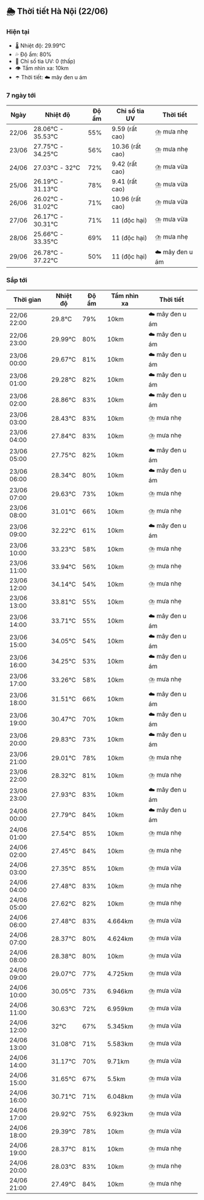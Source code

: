 ## 🌦️ Thời tiết Hà Nội (22/06)

### Hiện tại

- 🌡️ Nhiệt độ: 29.99℃
- 💦 Độ ẩm: 80%
- 🌟 Chỉ số tia UV: 0 (thấp)
- 👁️ Tầm nhìn xa: 10km
- ☂️ Thời tiết: ☁️ mây đen u ám

### 7 ngày tới

| Ngày | Nhiệt độ | Độ ẩm | Chỉ số tia UV | Thời tiết |
| --- | --- | --- | --- | --- |
| 22/06 | 28.06℃ - 35.53℃ | 55% | 9.59 (rất cao) | ⛈️ mưa nhẹ |
| 23/06 | 27.75℃ - 34.25℃ | 56% | 10.36 (rất cao) | ⛈️ mưa nhẹ |
| 24/06 | 27.03℃ - 32℃ | 72% | 9.42 (rất cao) | ⛈️ mưa vừa |
| 25/06 | 26.19℃ - 31.13℃ | 78% | 9.41 (rất cao) | ⛈️ mưa vừa |
| 26/06 | 26.02℃ - 31.02℃ | 71% | 10.96 (rất cao) | ⛈️ mưa vừa |
| 27/06 | 26.17℃ - 30.31℃ | 71% | 11 (độc hại) | ⛈️ mưa vừa |
| 28/06 | 25.66℃ - 33.35℃ | 69% | 11 (độc hại) | ⛈️ mưa nhẹ |
| 29/06 | 26.78℃ - 37.22℃ | 50% | 11 (độc hại) | ☁️ mây đen u ám |

### Sắp tới

| Thời gian | Nhiệt độ | Độ ẩm | Tầm nhìn xa | Thời tiết |
| --- | --- | --- | --- | --- |
| 22/06 22:00 | 29.8℃ | 79% | 10km | ☁️ mây đen u ám |
| 22/06 23:00 | 29.99℃ | 80% | 10km | ☁️ mây đen u ám |
| 23/06 00:00 | 29.67℃ | 81% | 10km | ☁️ mây đen u ám |
| 23/06 01:00 | 29.28℃ | 82% | 10km | ☁️ mây đen u ám |
| 23/06 02:00 | 28.86℃ | 83% | 10km | ☁️ mây đen u ám |
| 23/06 03:00 | 28.43℃ | 83% | 10km | ⛈️ mưa nhẹ |
| 23/06 04:00 | 27.84℃ | 83% | 10km | ⛈️ mưa nhẹ |
| 23/06 05:00 | 27.75℃ | 82% | 10km | ☁️ mây đen u ám |
| 23/06 06:00 | 28.34℃ | 80% | 10km | ☁️ mây đen u ám |
| 23/06 07:00 | 29.63℃ | 73% | 10km | ⛈️ mưa nhẹ |
| 23/06 08:00 | 31.01℃ | 66% | 10km | ⛈️ mưa nhẹ |
| 23/06 09:00 | 32.22℃ | 61% | 10km | ☁️ mây đen u ám |
| 23/06 10:00 | 33.23℃ | 58% | 10km | ⛈️ mưa nhẹ |
| 23/06 11:00 | 33.94℃ | 56% | 10km | ⛈️ mưa nhẹ |
| 23/06 12:00 | 34.14℃ | 54% | 10km | ⛈️ mưa nhẹ |
| 23/06 13:00 | 33.81℃ | 55% | 10km | ⛈️ mưa nhẹ |
| 23/06 14:00 | 33.71℃ | 55% | 10km | ☁️ mây đen u ám |
| 23/06 15:00 | 34.05℃ | 54% | 10km | ☁️ mây đen u ám |
| 23/06 16:00 | 34.25℃ | 53% | 10km | ☁️ mây đen u ám |
| 23/06 17:00 | 33.26℃ | 58% | 10km | ⛈️ mưa nhẹ |
| 23/06 18:00 | 31.51℃ | 66% | 10km | ☁️ mây đen u ám |
| 23/06 19:00 | 30.47℃ | 70% | 10km | ☁️ mây đen u ám |
| 23/06 20:00 | 29.83℃ | 73% | 10km | ☁️ mây đen u ám |
| 23/06 21:00 | 29.01℃ | 78% | 10km | ⛈️ mưa nhẹ |
| 23/06 22:00 | 28.32℃ | 81% | 10km | ⛈️ mưa nhẹ |
| 23/06 23:00 | 27.93℃ | 83% | 10km | ☁️ mây đen u ám |
| 24/06 00:00 | 27.79℃ | 84% | 10km | ☁️ mây đen u ám |
| 24/06 01:00 | 27.54℃ | 85% | 10km | ⛈️ mưa nhẹ |
| 24/06 02:00 | 27.45℃ | 84% | 10km | ⛈️ mưa nhẹ |
| 24/06 03:00 | 27.35℃ | 85% | 10km | ⛈️ mưa vừa |
| 24/06 04:00 | 27.48℃ | 83% | 10km | ⛈️ mưa nhẹ |
| 24/06 05:00 | 27.62℃ | 82% | 10km | ⛈️ mưa nhẹ |
| 24/06 06:00 | 27.48℃ | 83% | 4.664km | ⛈️ mưa vừa |
| 24/06 07:00 | 28.37℃ | 80% | 4.624km | ⛈️ mưa vừa |
| 24/06 08:00 | 28.38℃ | 80% | 10km | ⛈️ mưa vừa |
| 24/06 09:00 | 29.07℃ | 77% | 4.725km | ⛈️ mưa vừa |
| 24/06 10:00 | 30.05℃ | 73% | 6.946km | ⛈️ mưa vừa |
| 24/06 11:00 | 30.63℃ | 72% | 6.959km | ⛈️ mưa vừa |
| 24/06 12:00 | 32℃ | 67% | 5.345km | ⛈️ mưa vừa |
| 24/06 13:00 | 31.08℃ | 71% | 5.583km | ⛈️ mưa vừa |
| 24/06 14:00 | 31.17℃ | 70% | 9.71km | ⛈️ mưa vừa |
| 24/06 15:00 | 31.65℃ | 67% | 5.5km | ⛈️ mưa vừa |
| 24/06 16:00 | 30.71℃ | 71% | 6.048km | ⛈️ mưa vừa |
| 24/06 17:00 | 29.92℃ | 75% | 6.923km | ⛈️ mưa vừa |
| 24/06 18:00 | 29.39℃ | 78% | 10km | ⛈️ mưa vừa |
| 24/06 19:00 | 28.37℃ | 81% | 10km | ⛈️ mưa nhẹ |
| 24/06 20:00 | 28.03℃ | 83% | 10km | ⛈️ mưa nhẹ |
| 24/06 21:00 | 27.49℃ | 84% | 10km | ⛈️ mưa nhẹ |
